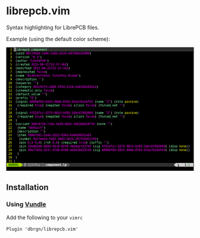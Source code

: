 # librepcb.vim

Syntax highlighting for LibrePCB files.

Example (using the default color scheme):

![Screenshot](screenshot.png)

## Installation

### Using [Vundle](https://github.com/VundleVim/Vundle.vim)

Add the following to your `vimrc`
```vimrc
Plugin 'dbrgn/librepcb.vim'
```
